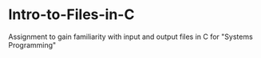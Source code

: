 # Intro-to-Files-in-C
Assignment to gain familiarity with input and output files in C for "Systems Programming"

